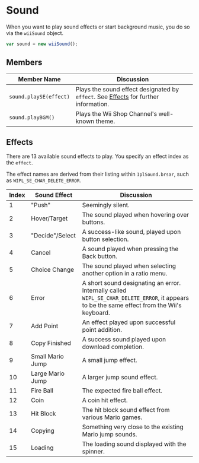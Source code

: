 # Sound

When you want to play sound effects or start background music, you do so via the `wiiSound` object.

```javascript
var sound = new wiiSound();
```

## Members

| Member Name            | Discussion                                                                                                |
| ---------------------- | --------------------------------------------------------------------------------------------------------- |
| `sound.playSE(effect)` | Plays the sound effect designated by `effect`. See [Effects](sound.md#undefined) for further information. |
| `sound.playBGM()`      | Plays the Wii Shop Channel's well-known theme.                                                            |

## Effects

There are 13 available sound effects to play. You specify an effect index as the `effect`.

The effect names are derived from their listing within `IplSound.brsar`, such as `WIPL_SE_CHAR_DELETE_ERROR`.

<table><thead><tr><th data-type="number">Index</th><th>Sound Effect</th><th>Discussion</th></tr></thead><tbody><tr><td>1</td><td>"Push"</td><td>Seemingly silent.</td></tr><tr><td>2</td><td>Hover/Target</td><td>The sound played when hovering over buttons.</td></tr><tr><td>3</td><td>"Decide"/Select</td><td>A success-like sound, played upon button selection.</td></tr><tr><td>4</td><td>Cancel</td><td>A sound played when pressing the Back button.</td></tr><tr><td>5</td><td>Choice Change</td><td>The sound played when selecting another option in a ratio menu.</td></tr><tr><td>6</td><td>Error</td><td>A short sound designating an error. Internally called <code>WIPL_SE_CHAR_DELETE_ERROR</code>, it appears to be the same effect from the Wii's keyboard.</td></tr><tr><td>7</td><td>Add Point</td><td>An effect played upon successful point addition.</td></tr><tr><td>8</td><td>Copy Finished</td><td>A success sound played upon download completion.</td></tr><tr><td>9</td><td>Small Mario Jump</td><td>A small jump effect.</td></tr><tr><td>10</td><td>Large Mario Jump</td><td>A larger jump sound effect.</td></tr><tr><td>11</td><td>Fire Ball</td><td>The expected fire ball effect.</td></tr><tr><td>12</td><td>Coin</td><td>A coin hit effect.</td></tr><tr><td>13</td><td>Hit Block</td><td>The hit block sound effect from various Mario games.</td></tr><tr><td>14</td><td>Copying</td><td>Something very close to the existing Mario jump sounds.</td></tr><tr><td>15</td><td>Loading</td><td>The loading sound displayed with the spinner.</td></tr></tbody></table>

